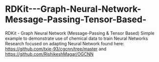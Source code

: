 # RDKit---Graph-Neural-Network-Message-Passing-Tensor-Based-
RDKit - Graph Neural Network (Message-Passing &amp; Tensor Based)
Simple example to demonstrate use of chemical data to train Neural Networks
Research focused on adapting Neural Network found here:
https://github.com/txie-93/cgcnn/tree/master 
and
https://github.com/RishikeshMagar/OGCNN
